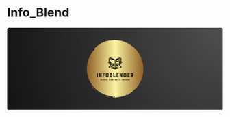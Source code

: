 # Info_Blend

<img src="./images/infoblender-logo.png" alt="Info_Blender logo" title="Info_Blender"/>